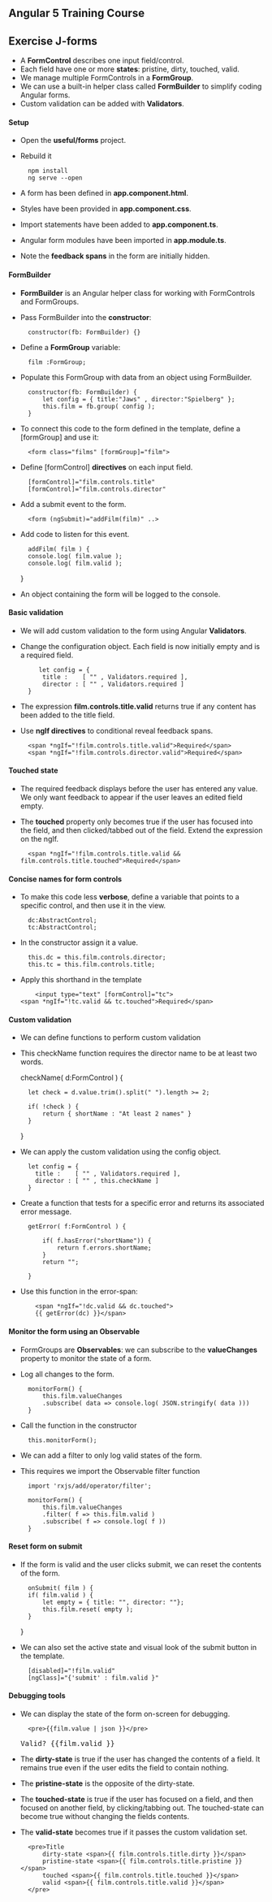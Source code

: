 ## Angular 5 Training Course
## Exercise J-forms

- A **FormControl** describes one input field/control.
- Each field have one or more **states**: pristine, dirty, touched, valid.
- We manage multiple FormControls in a **FormGroup**.
- We can use a built-in helper class called **FormBuilder** to simplify coding Angular forms.
- Custom validation can be added with **Validators**.

#### Setup

- Open the **useful/forms** project.
- Rebuild it

		npm install
		ng serve --open
		
- A form has been defined in **app.component.html**.
- Styles have been provided in **app.component.css**.
- Import statements have been added to **app.component.ts**.
- Angular form modules have been imported in **app.module.ts**.
- Note the **feedback spans** in the form are initially hidden.
	  	  
#### FormBuilder

- **FormBuilder** is an Angular helper class for working with FormControls and FormGroups.	
- Pass FormBuilder into the **constructor**:

		constructor(fb: FormBuilder) {}
		
- Define a **FormGroup** variable:

		film :FormGroup;
		
- Populate this FormGroup with data from an object using FormBuilder.

	    constructor(fb: FormBuilder) {
	        let config = { title:"Jaws" , director:"Spielberg" };
	        this.film = fb.group( config );
	    }
		
- To connect this code to the form defined in the template, define a [formGroup] and use it:

		<form class="films" [formGroup]="film">
		
- Define [formControl] **directives** on each input field.

		[formControl]="film.controls.title"
		[formControl]="film.controls.director"
		
- Add a submit event to the form.

		<form (ngSubmit)="addFilm(film)" ..>
	
- Add code to listen for this event.

		addFilm( film ) {
        console.log( film.value );
        console.log( film.valid );
    }
    
- An object containing the form will be logged to the console. 
				
#### Basic validation

- We will add custom validation to the form using Angular **Validators**.
- Change the configuration object. Each field is now initially empty and is a required field. 

		   let config = {
            title :    [ "" , Validators.required ],
            director : [ "" , Validators.required ]
        }
	       
- The expression **film.controls.title.valid** returns true if any content has been added to the title field.
- Use **ngIf directives** to conditional reveal feedback spans.

		<span *ngIf="!film.controls.title.valid">Required</span>
		<span *ngIf="!film.controls.director.valid">Required</span>
		
#### Touched state
		
- The required feedback displays before the user has entered any value. We only want feedback to appear if the user leaves an edited field empty.
- The **touched** property only becomes true if the user has focused into the field, and then clicked/tabbed out of the field. Extend the expression on the ngIf.

		<span *ngIf="!film.controls.title.valid && film.controls.title.touched">Required</span>
		
#### Concise names for form controls		
		
- To make this code less **verbose**, define a variable that points to a specific control, and then use it in the view. 

		dc:AbstractControl;
		tc:AbstractControl;
		
- In the constructor assign it a value.

        this.dc = this.film.controls.director;
        this.tc = this.film.controls.title;
		
- Apply this shorthand in the template
		
		  <input type="text" [formControl]="tc">
      <span *ngIf="!tc.valid && tc.touched">Required</span>
	    	
#### Custom validation

- We can define functions to perform custom validation
- This checkName function requires the director name to be at least two words.

    checkName( d:FormControl ) {

        let check = d.value.trim().split(" ").length >= 2;

        if( !check ) {
            return { shortName : "At least 2 names" }
        }
    }
	
- We can apply the custom validation using the config object.
		
        let config = {
          title :    [ "" , Validators.required ],
          director : [ "" , this.checkName ]
        }
	        
- Create a function that tests for a specific error and returns its associated error message.

		getError( f:FormControl ) {
		
			if( f.hasError("shortName")) { 
				return f.errors.shortName; 
			}
			return "";
		
		}

- Use this function in the error-span:

		  <span *ngIf="!dc.valid && dc.touched">
		  {{ getError(dc) }}</span>

#### Monitor the form using an Observable

- FormGroups are **Observables**: we can subscribe to the **valueChanges** property to monitor the state of a form.

- Log all changes to the form.
		
		monitorForm() {	
			this.film.valueChanges
			.subscribe( data => console.log( JSON.stringify( data )))	
		}
		
- Call the function in the constructor

		this.monitorForm();
		
- We can add a filter to only log valid states of the form.
- This requires we import the Observable filter function

		import 'rxjs/add/operator/filter';

		monitorForm() {	
			this.film.valueChanges
			.filter( f => this.film.valid )
			.subscribe( f => console.log( f ))	
		}
		
#### Reset form on submit

- If the form is valid and the user clicks submit, we can reset the contents of the form.

		onSubmit( film ) {
        if( film.valid ) {
            let empty = { title: "", director: ""};
            this.film.reset( empty );
        }
    }		

- We can also set the active state and visual look of the submit button in the template.

		[disabled]="!film.valid"
		[ngClass]="{'submit' : film.valid }"
		
#### Debugging tools

- We can display the state of the form on-screen for debugging.

		<pre>{{film.value | json }}</pre>
    <pre>Valid? <span>{{film.valid }}</span></pre>
    
- The **dirty-state** is true if the user has changed the contents of a field. It remains true even if the user edits the field to contain nothing.
- The **pristine-state** is the opposite of the dirty-state.
- The **touched-state** is true if the user has focused on a field, and then focused on another field, by clicking/tabbing out. The touched-state can become true without changing the fields contents.
- The **valid-state** becomes true if it passes the custom validation set.
			
		<pre>Title
			dirty-state <span>{{ film.controls.title.dirty }}</span>
			pristine-state <span>{{ film.controls.title.pristine }}</span>
			touched <span>{{ film.controls.title.touched }}</span>
			valid <span>{{ film.controls.title.valid }}</span>
		</pre>

		